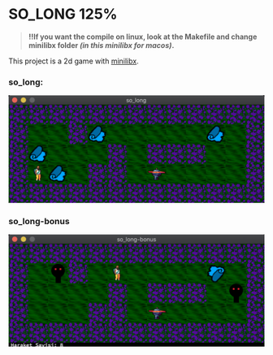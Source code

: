 # **SO_LONG 125%**

>**!!If you want the compile on linux, look at the Makefile and change minilibx folder _(in this minilibx for macos)_.**

This project is a 2d game with [minilibx](https://github.com/42Paris/minilibx-linux).

### **so_long**:
![solong](./img/solong.png)

### **so_long-bonus**
![solongbonus](./img/solong-bonus.png)
